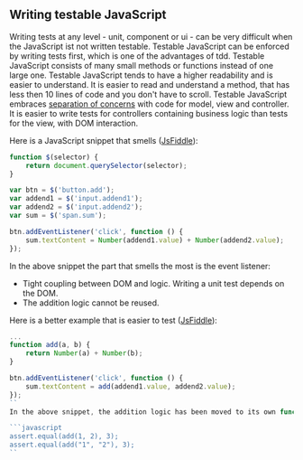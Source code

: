 ## Writing testable JavaScript
Writing tests at any level - unit, component or ui - can be very difficult when the JavaScript ist not written testable. Testable JavaScript can be enforced by writing tests first, which is one of the advantages of tdd. Testable JavaScript consists of many small methods or functions instead of one large one. Testable JavaScript tends to have a higher readability and is easier to understand. It is easier to read and understand a method, that has less then 10 lines of code and you don't have to scroll.
Testable JavaScript embraces [separation of concerns](http://en.wikipedia.org/wiki/Separation_of_concerns) with code for model, view and controller. It is easier to write tests for controllers containing business logic than tests for the view, with DOM interaction.

Here is a JavaScript snippet that smells ([JsFiddle](http://jsfiddle.net/tangibleJ/x8gsc34j/#base)):

```javascript
function $(selector) {
    return document.querySelector(selector);
}

var btn = $('button.add');
var addend1 = $('input.addend1');
var addend2 = $('input.addend2');
var sum = $('span.sum');

btn.addEventListener('click', function () {
    sum.textContent = Number(addend1.value) + Number(addend2.value);
});

```
In the above snippet the part that smells the most is the event listener:
- Tight coupling between DOM and logic. Writing a unit test depends on the DOM.
- The addition logic cannot be reused.

Here is a better example that is easier to test ([JsFiddle](http://jsfiddle.net/tangibleJ/x8gsc34j/5/)):

```javascript
...
function add(a, b) {
	return Number(a) + Number(b);
}

btn.addEventListener('click', function () {
    sum.textContent = add(addend1.value, addend2.value);
});
``
In the above snippet, the addition logic has been moved to its own function `add` with two arguments. The function `add` can be reused and tested.

```javascript
assert.equal(add(1, 2), 3);
assert.equal(add("1", "2"), 3);
``
